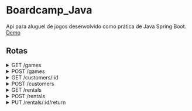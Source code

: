 # Boardcamp_Java

Api para aluguel de jogos desenvolvido como prática de Java Spring Boot. <a href="https://boardcamp-api-java-v028.onrender.com">Demo</a>

## Rotas

<details>
  <summary>GET /games</summary>
  <summary>Retorna lista com todos os jogos cadastrados</summary>
  -Output: Lista de jogos e status 200 (OK)
  
  ```bash
  [
    {
      Long id: 1,
      String name: "Banco Imobiliário",
      String image: "http://",
      int stockTotal: 3,
      int pricePerDay: 1500     //preço em centavos
    },
  ]
  ```
</details>
<details>
  <summary>POST /games</summary>
  <summary>Cadastra um novo jogo</summary>
  -Input: String name, String image, int stockTotal e int pricePerDay (em centavos)

  ```bash
  {
    name: "Banco Imobiliário",
    image: "http://",
    stockTotal: 3,
    pricePerDay: 1500
  }
  ```

  -Output:
  <br>&nbsp; - status 400 (BAD REQUEST) se nome for null ou vazio e/ou stockTotal e pricePerDay for menor ou igual a zero ou null
  <br>&nbsp; - status 409 (CONFLICT) se nome já estiver em uso
  <br>&nbsp; - O jogo cadastrado e status 201 (CREATED)
  
  ```bash
  {
    id: 1,
    name: "Banco Imobiliário",
    image: "http://",
    stockTotal: 3,
    pricePerDay: 1500     //preço em centavos
  }
  ```
</details>
<details>
  <summary>GET /customers/:id</summary>
  <summary>Retorna o cadastro do cliente de acordo com o id passado</summary>
  -Output: 
  <br>&nbsp; - status 404 (NOT FOUND) se não houver um cliente com o id passado
  <br>&nbsp; - Cadastro do cliente e status 200 (OK)
  
  ```bash
  {
    Long id: 1,
    String name: "João Alfredo",
    String cpf: "01234567890"
  }
  ```
</details>
<details>
  <summary>POST /customers</summary>
  <summary>Cadastra um cliente</summary>
  -Input: String name e String cpf (11 digitos)

  ```bash
  {
    String name: "João Alfredo",
    String cpf: "01234567890"
  }
  ```
  -Output: 
  <br>&nbsp; - status 400 (BAD REQUEST) se nome ou cpf for nulo ou cpf não for 11 digitos
  <br>&nbsp; - status 409 (CONFLICT) se cpf já estiver cadastrado
  <br>&nbsp; - O cliente cadastrado e status 201 (CREATED)
  
  ```bash
  {
    id: 1,
    name: "João Alfredo",
    cpf: "01234567890"
  }
  ```
</details>
<details>
  <summary>GET /rentals</summary>
  <summary>Retorna lista de aluguéis</summary>
  -Output: Lista de aluguéis e status 200 (OK)
  
  ```bash
  [
    {
      id: 1,
      rentDate: '2021-06-20',
      daysRented: 3,
      returnDate: null, // troca pra uma data quando já devolvido
      originalPrice: 4500,
      delayFee: 0, // troca por outro valor caso tenha devolvido com atraso
      customer: {
        id: 1,
        name: 'João Alfredo',
        cpf: '01234567890'
      },
      game: {
        id: 1,
        name: 'Banco Imobiliário',
        image: 'http://www.imagem.com.br/banco.jpg',
        stockTotal: 3,
        pricePerDay: 1500
      }
    },
  ]
  ```
</details>
<details>
  <summary>POST /rentals</summary>
  <summary>Cadastra um aluguel</summary>
  -Input: Long customerId, Long gameId, int daysRented

  ```bash
  {
    Long customerId: 1,
    Long gameId: 1,
    int daysRented: 3
  }
  ```
  -Output:
  <br>&nbsp; - status 400 (BAD REQUEST) se daysRented for menor ou igual a zero ou null, ou gameId ou costumerId forem null
  <br>&nbsp; - status 404 (NOT FOUND) se gameId ou costumerId não se referirem a entidades cadastradas
  <br>&nbsp; - status 422 (UNPROCESSABLE ENTITY) se o jogo não estiver disponível no estoque
  <br>&nbsp; - O aluguel cadastrado e status 201 (CREATED)
  
  ```bash
  {
    id: 1,
    rentDate: '2021-06-20',
    daysRented: 3,
    returnDate: null, 
    originalPrice: 4500,
    delayFee: 0, 
    customer: {
      id: 1,
      name: 'João Alfredo',
      cpf: '01234567890'
    },
    game: {
      id: 1,
      name: 'Banco Imobiliário',
      image: 'http://www.imagem.com.br/banco.jpg',
      stockTotal: 3,
      pricePerDay: 1500
    }
  }
  ```
</details>
<details>
  <summary>PUT /rentals/:id/return</summary>
  <summary>Finaliza o aluguel de acordo com o id passado</summary>
  -Output:
  <br>&nbsp; - status 404 (NOT FOUND) se não houver aluguel com o id passado
  <br>&nbsp; - status 422 (UNPROCESSABLE ENTITY) se o aluguel já foi finalizado
  <br>&nbsp; - O aluguel cadastrado e status 200 (OK)
  
  ```bash
  {
    id: 1,
    rentDate: '2021-06-20',
    daysRented: 3,
    returnDate: '2021-06-25', 
    originalPrice: 4500,
    delayFee: 3000, 
    customer: {
      id: 1,
      name: 'João Alfredo',
      cpf: '01234567890'
    },
    game: {
      id: 1,
      name: 'Banco Imobiliário',
      image: 'http://www.imagem.com.br/banco.jpg',
      stockTotal: 3,
      pricePerDay: 1500
    }
  }
  ```
</details>
